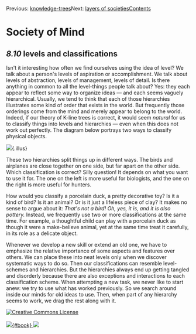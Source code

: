 <div class="chapnav">

<span class="prev">Previous:
[knowledge-trees](./som-8.9.html)</span><span class="next">Next: [layers
of societies](./som-8.11.html)</span><span
class="contents">[Contents](index.html)</span>
<div class="titlebar">

Society of Mind
===============

</div>

</div>

*8.10* levels and classifications
---------------------------------

Isn't it interesting how often we find ourselves using the idea of
level? We talk about a person's levels of aspiration or accomplishment.
We talk about levels of abstraction, levels of management, levels of
detail. Is there anything in common to all the level-things people talk
about? Yes: they each appear to reflect some way to organize ideas — and
each seems vaguely hierarchical. Usually, we tend to think that each of
those hierarchies illustrates some kind of order that exists in the
world. But frequently those orderings come from the mind and merely
appear to belong to the world. Indeed, if our theory of K-line trees is
correct, it would seem *natural* for us to classify things into levels
and hierarchies — even when this does not work out perfectly. The
diagram below portrays two ways to classify physical objects.

![](./illus/ch8/8-9.png){.illus}

These two hierarchies split things up in different ways. The birds and
airplanes are close together on one side, but far apart on the other
side. Which classification is correct? Silly question! It depends on
what you want to use it for. The one on the left is more useful for
biologists, and the one on the right is more useful for hunters.

How would you classify a porcelain duck, a pretty decorative toy? Is it
a kind of bird? Is it an animal? Or is it just a lifeless piece of clay?
It makes no sense to argue about it: *That's not a bird!* *Oh, yes, it
is, and it is also pottery.* Instead, we frequently use two or more
classifications at the same time. For example, a thoughtful child can
play with a porcelain duck as though it were a make-believe animal, yet
at the same time treat it carefully, in its role as a delicate object.

Whenever we develop a new skill or extend an old one, we have to
emphasize the relative importance of some aspects and features over
others. We can place these into neat levels only when we discover
systematic ways to do so. Then our classifications can resemble
level-schemes and hierarchies. But the hierarchies always end up getting
tangled and disorderly because there are also exceptions and
interactions to each classification scheme. When attempting a new task,
we never like to start anew: we try to use what has worked previously.
So we search around inside our minds for old ideas to use. Then, when
part of any hierarchy seems to work, we drag the rest along with it.

<div class="footer">

[![Creative Commons
License](http://i.creativecommons.org/l/by-nc-sa/3.0/80x15.png)](http://creativecommons.org/licenses/by-nc-sa/3.0/deed.en_US)\
\
[![](./images/som_book.jpeg){#book}
![](./images/a_logo_17.gif)](http://www.amazon.com/gp/product/0671657135?ie=UTF8&camp=1789&creativeASIN=0671657135&linkCode=xm2&tag=marvinminsky)

</div>
